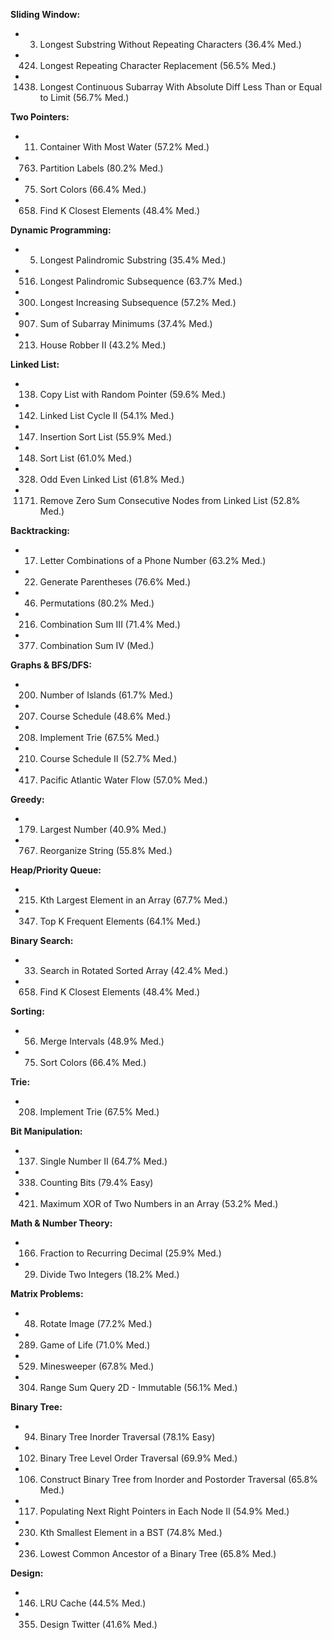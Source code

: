 **Sliding Window:**

- 3. Longest Substring Without Repeating Characters (36.4% Med.)
- 424. Longest Repeating Character Replacement (56.5% Med.)
- 1438. Longest Continuous Subarray With Absolute Diff Less Than or Equal to Limit (56.7% Med.)

**Two Pointers:**

- 11. Container With Most Water (57.2% Med.)
- 763. Partition Labels (80.2% Med.)
- 75. Sort Colors (66.4% Med.)
- 658. Find K Closest Elements (48.4% Med.)

**Dynamic Programming:**

- 5. Longest Palindromic Substring (35.4% Med.)
- 516. Longest Palindromic Subsequence (63.7% Med.)
- 300. Longest Increasing Subsequence (57.2% Med.)
- 907. Sum of Subarray Minimums (37.4% Med.)
- 213. House Robber II (43.2% Med.)

**Linked List:**

- 138. Copy List with Random Pointer (59.6% Med.)
- 142. Linked List Cycle II (54.1% Med.)
- 147. Insertion Sort List (55.9% Med.)
- 148. Sort List (61.0% Med.)
- 328. Odd Even Linked List (61.8% Med.)
- 1171. Remove Zero Sum Consecutive Nodes from Linked List (52.8% Med.)

**Backtracking:**

- 17. Letter Combinations of a Phone Number (63.2% Med.)
- 22. Generate Parentheses (76.6% Med.)
- 46. Permutations (80.2% Med.)
- 216. Combination Sum III (71.4% Med.)
- 377. Combination Sum IV (Med.)

**Graphs & BFS/DFS:**

- 200. Number of Islands (61.7% Med.)
- 207. Course Schedule (48.6% Med.)
- 208. Implement Trie (67.5% Med.)
- 210. Course Schedule II (52.7% Med.)
- 417. Pacific Atlantic Water Flow (57.0% Med.)

**Greedy:**

- 179. Largest Number (40.9% Med.)
- 767. Reorganize String (55.8% Med.)

**Heap/Priority Queue:**

- 215. Kth Largest Element in an Array (67.7% Med.)
- 347. Top K Frequent Elements (64.1% Med.)

**Binary Search:**

- 33. Search in Rotated Sorted Array (42.4% Med.)
- 658. Find K Closest Elements (48.4% Med.)

**Sorting:**

- 56. Merge Intervals (48.9% Med.)
- 75. Sort Colors (66.4% Med.)

**Trie:**

- 208. Implement Trie (67.5% Med.)

**Bit Manipulation:**

- 137. Single Number II (64.7% Med.)
- 338. Counting Bits (79.4% Easy)
- 421. Maximum XOR of Two Numbers in an Array (53.2% Med.)

**Math & Number Theory:**

- 166. Fraction to Recurring Decimal (25.9% Med.)
- 29. Divide Two Integers (18.2% Med.)

**Matrix Problems:**

- 48. Rotate Image (77.2% Med.)
- 289. Game of Life (71.0% Med.)
- 529. Minesweeper (67.8% Med.)
- 304. Range Sum Query 2D - Immutable (56.1% Med.)

**Binary Tree:**

- 94. Binary Tree Inorder Traversal (78.1% Easy)
- 102. Binary Tree Level Order Traversal (69.9% Med.)
- 106. Construct Binary Tree from Inorder and Postorder Traversal (65.8% Med.)
- 117. Populating Next Right Pointers in Each Node II (54.9% Med.)
- 230. Kth Smallest Element in a BST (74.8% Med.)
- 236. Lowest Common Ancestor of a Binary Tree (65.8% Med.)

**Design:**

- 146. LRU Cache (44.5% Med.)
- 355. Design Twitter (41.6% Med.)
